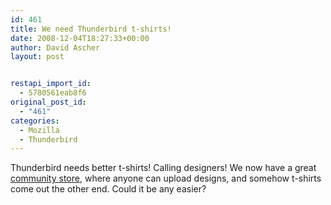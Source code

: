 ```yaml
---
id: 461
title: We need Thunderbird t-shirts!
date: 2008-12-04T18:27:33+00:00
author: David Ascher
layout: post


restapi_import_id:
  - 5780561eab8f6
original_post_id:
  - "461"
categories:
  - Mozilla
  - Thunderbird
---
```

Thunderbird needs better t-shirts! Calling designers! We now have a great [community store](http://communitystore.mozilla.org/), where anyone can upload designs, and somehow t-shirts come out the other end. Could it be any easier?